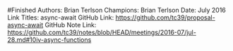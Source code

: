 #Finished
Authors: Brian Terlson
Champions: Brian Terlson
Date: July 2016
Link Titles: async-await
GitHub Link: https://github.com/tc39/proposal-async-await
GitHub Note Link: https://github.com/tc39/notes/blob/HEAD/meetings/2016-07/jul-28.md#10iv-async-functions
